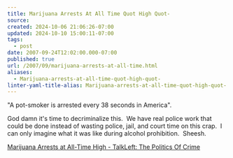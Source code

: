 ```yaml
---
title: Marijuana Arrests At All Time Quot High Quot-
source: 
created: 2024-10-06 21:06:26-07:00
updated: 2024-10-10 15:00:11-07:00
tags:
  - post
date: 2007-09-24T12:02:00.000-07:00
published: true
url: /2007/09/marijuana-arrests-at-all-time.html
aliases:
  - Marijuana-arrests-at-all-time-quot-high-quot-
linter-yaml-title-alias: Marijuana-arrests-at-all-time-quot-high-quot-
---
```



"A pot-smoker is arrested every 38 seconds in America".  
  
God damn it's time to decriminalize this.  We have real police work that could be done instead of wasting police, jail, and court time on this crap.  I can only imagine what it was like during alcohol prohibition.  Sheesh.  
  
[Marijuana Arrests at All-Time High - TalkLeft: The Politics Of Crime](https://www.talkleft.com/story/2007/9/24/153752/631)